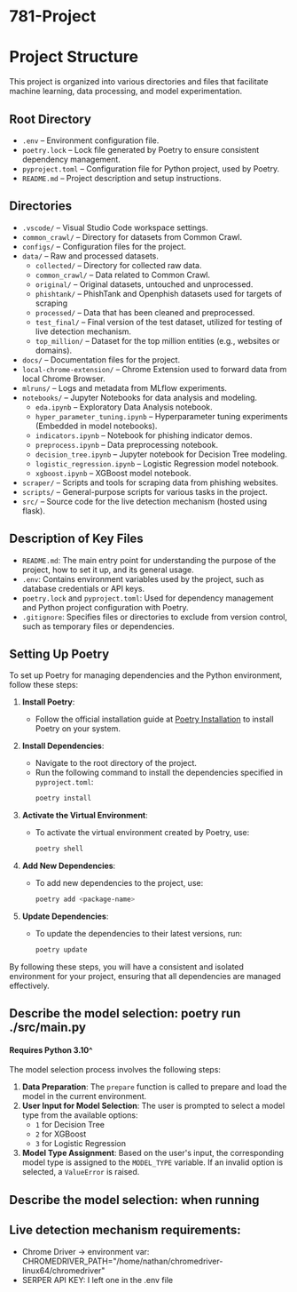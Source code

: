 # 781-Project

# Project Structure

This project is organized into various directories and files that facilitate machine learning, data processing, and model experimentation.

## Root Directory

- `.env` – Environment configuration file.
- `poetry.lock` – Lock file generated by Poetry to ensure consistent dependency management.
- `pyproject.toml` – Configuration file for Python project, used by Poetry.
- `README.md` – Project description and setup instructions.

## Directories

- `.vscode/` – Visual Studio Code workspace settings.
- `common_crawl/` – Directory for datasets from Common Crawl.
- `configs/` – Configuration files for the project.
- `data/` – Raw and processed datasets.
    - `collected/` – Directory for collected raw data.
    - `common_crawl/` – Data related to Common Crawl.
    - `original/` – Original datasets, untouched and unprocessed.
    - `phishtank/` – PhishTank and Openphish datasets used for targets of scraping
    - `processed/` – Data that has been cleaned and preprocessed.
    - `test_final/` – Final version of the test dataset, utilized for testing of live detection mechanism.
    - `top_million/` – Dataset for the top million entities (e.g., websites or domains).
- `docs/` – Documentation files for the project.
- `local-chrome-extension/` – Chrome Extension used to forward data from local Chrome Browser.
- `mlruns/` – Logs and metadata from MLflow experiments.
- `notebooks/` – Jupyter Notebooks for data analysis and modeling.
    - `eda.ipynb` – Exploratory Data Analysis notebook.
    - `hyper_parameter_tuning.ipynb` – Hyperparameter tuning experiments (Embedded in model notebooks).
    - `indicators.ipynb` – Notebook for phishing indicator demos.
    - `preprocess.ipynb` – Data preprocessing notebook.
    - `decision_tree.ipynb` – Jupyter notebook for Decision Tree modeling.
    - `logistic_regression.ipynb` – Logistic Regression model notebook.
    - `xgboost.ipynb` – XGBoost model notebook.
- `scraper/` – Scripts and tools for scraping data from phishing websites.
- `scripts/` – General-purpose scripts for various tasks in the project.
- `src/` – Source code for the live detection mechanism (hosted using flask).

## Description of Key Files

- `README.md`: The main entry point for understanding the purpose of the project, how to set it up, and its general usage.
- `.env`: Contains environment variables used by the project, such as database credentials or API keys.
- `poetry.lock` and `pyproject.toml`: Used for dependency management and Python project configuration with Poetry.
- `.gitignore`: Specifies files or directories to exclude from version control, such as temporary files or dependencies.

## Setting Up Poetry

To set up Poetry for managing dependencies and the Python environment, follow these steps:

1. **Install Poetry**:
    - Follow the official installation guide at [Poetry Installation](https://python-poetry.org/docs/#installation) to install Poetry on your system.

2. **Install Dependencies**:
    - Navigate to the root directory of the project.
    - Run the following command to install the dependencies specified in `pyproject.toml`:
      ```sh
      poetry install
      ```

3. **Activate the Virtual Environment**:
    - To activate the virtual environment created by Poetry, use:
      ```sh
      poetry shell
      ```

4. **Add New Dependencies**:
    - To add new dependencies to the project, use:
      ```sh
      poetry add <package-name>
      ```

5. **Update Dependencies**:
    - To update the dependencies to their latest versions, run:
      ```sh
      poetry update
      ```

By following these steps, you will have a consistent and isolated environment for your project, ensuring that all dependencies are managed effectively.

## Describe the model selection: poetry run ./src/main.py

#### Requires Python 3.10^
The model selection process involves the following steps:

1. **Data Preparation**: The `prepare` function is called to prepare and load the model in the current environment.
4. **User Input for Model Selection**: The user is prompted to select a model type from the available options:
    - `1` for Decision Tree
    - `2` for XGBoost
    - `3` for Logistic Regression
5. **Model Type Assignment**: Based on the user's input, the corresponding model type is assigned to the `MODEL_TYPE` variable. If an invalid option is selected, a `ValueError` is raised.


## Describe the model selection: when running 

## Live detection mechanism requirements:
- Chrome Driver -> environment var: CHROMEDRIVER_PATH="/home/nathan/chromedriver-linux64/chromedriver"
- SERPER API KEY: I left one in the .env file
